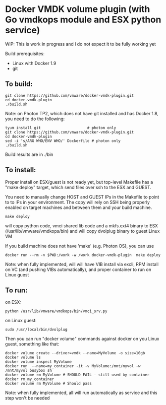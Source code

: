 # Docker VMDK volume plugin  (with Go vmdkops module and ESX python service)

WIP: This is work in progress and I do not expect it to be fully working yet

Build prerequisites:
 - Linux with Docker 1.9
 - git

## To build:

```Shell
git clone https://github.com/vmware/docker-vmdk-plugin.git
cd docker-vmdk-plugin
./build.sh
```

Note: on Photon TP2, which does not have git installed and has Docker 1.8,
you need to  do  the following:

```Shell
tyum install git                     # photon only
git clone https://github.com/vmware/docker-vmdk-plugin.git
cd docker-vmdk-plugin
sed -i 's/ARG WHO/ENV WHO/' Dockerfile # photon only
./build.sh
```

Build results are in ./bin

## To install:

Proper install on ESX/guest is not ready yet, but top-level Makefile
has a "make deploy" target, which send files over ssh  to the ESX and GUEST.

You need to manually change HOST and GUEST IPs in the Makefile to point to
to IPs in your environment. The copy will rely on SSH being properly enabled
on target machines and between them and your build machine.

```
make deploy
```
will copy python code, vmci shared lib code and a mkfs.ext4 binary
to ESX (/usr/lib/vmware/vmdkops/bin) and will copy dvolplug binary to guest
Linux VM

If you build machine does not have 'make' (e.g. Photon OS), you can use
```
docker run --rm -v $PWD:/work -w /work docker-vmdk-plugin  make deploy
```

Note: when fully  implemented, will will have VIB install via excli, RPM
install on VC (and pushing VIBs automatically), and proper container to run
on Linux guest

## To run:

on ESX:
```
python /usr/lib/vmware/vmdkops/bin/vmci_srv.py
```

on Linux guest:
```
sudo /usr/local/bin/dvolplug
```

Then you can run "docker volume" commands against docker on you Linux guest,
something like that:
```Shell
docker volume create --driver=vmdk --name=MyVolume -o size=10gb
docker volume ls
docker volume inspect MyVolume
docker run  --name=my_container -it -v MyVolume:/mnt/myvol -w /mnt/myvol busybox sh
docker volume rm MyVolume # SHOULD FAIL - still used by container
docker rm my_container
docker volume rm MyVolume # Should pass
```

Note: when fully implemented, all will run automatically as service and this
step won't be needed
